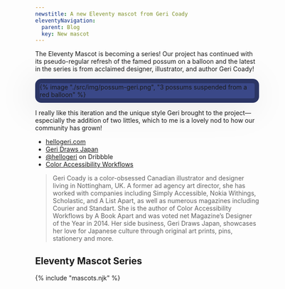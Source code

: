 ```yaml
---
newstitle: A new Eleventy mascot from Geri Coady
eleventyNavigation:
  parent: Blog
  key: New mascot
---
```


The Eleventy Mascot is becoming a series! Our project has continued with its pseudo-regular refresh of the famed possum on a balloon and the latest in the series is from acclaimed designer, illustrator, and author Geri Coady!

<div style="display: inline-block; border-radius: 1em; background-color: hsl(229deg 40% 38%); border: .75em solid hsl(229deg 40% 28%); box-shadow: -10px 10px 80px rgb(0 0 0 / 10%);">
  {% image "./src/img/possum-geri.png", "3 possums suspended from a red balloon" %}
</div>

I really like this iteration and the unique style Geri brought to the project—especially the addition of two littles, which to me is a lovely nod to how our community has grown!

- [hellogeri.com](https://hellogeri.com/)
- [Geri Draws Japan](https://www.geridrawsjapan.com/)
- [@hellogeri](https://dribbble.com/hellogeri) on Dribbble
- [Color Accessibility Workflows](https://abookapart.com/products/color-accessibility-workflows)

> Geri Coady is a color-obsessed Canadian illustrator and designer living in Nottingham, UK. A former ad agency art director, she has worked with companies including Simply Accessible, Nokia Withings, Scholastic, and A List Apart, as well as numerous magazines including Courier and Standart. She is the author of Color Accessibility Workflows by A Book Apart and was voted net Magazine’s Designer of the Year in 2014. Her side business, Geri Draws Japan, showcases her love for Japanese culture through original art prints, pins, stationery and more.

## Eleventy Mascot Series

{% include "mascots.njk" %}
